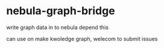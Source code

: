# nebula-graph-bridge
write graph data in to nebula depend this

can use on make kwoledge graph, welecom to submit issues
